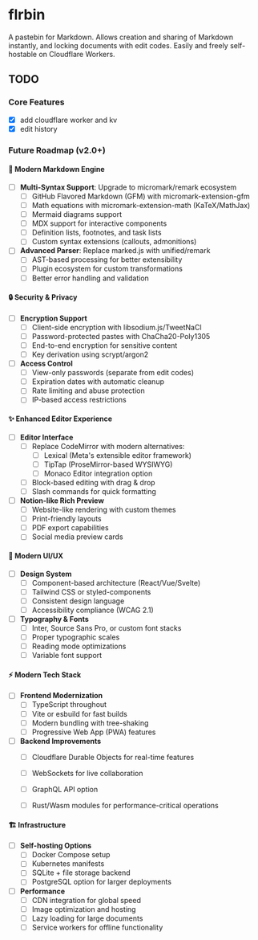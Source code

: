 # flrbin

A pastebin for Markdown. Allows creation and sharing of Markdown instantly, and locking documents with edit codes.
Easily and freely self-hostable on Cloudflare Workers.


## TODO
### Core Features

- [x] add cloudflare worker and kv
- [x] edit history

### Future Roadmap (v2.0+)

#### 🚀 Modern Markdown Engine
- [ ] **Multi-Syntax Support**: Upgrade to micromark/remark ecosystem
  - [ ] GitHub Flavored Markdown (GFM) with micromark-extension-gfm
  - [ ] Math equations with micromark-extension-math (KaTeX/MathJax)
  - [ ] Mermaid diagrams support
  - [ ] MDX support for interactive components
  - [ ] Definition lists, footnotes, and task lists
  - [ ] Custom syntax extensions (callouts, admonitions)
- [ ] **Advanced Parser**: Replace marked.js with unified/remark
  - [ ] AST-based processing for better extensibility
  - [ ] Plugin ecosystem for custom transformations
  - [ ] Better error handling and validation

#### 🔒 Security & Privacy
- [ ] **Encryption Support**
  - [ ] Client-side encryption with libsodium.js/TweetNaCl
  - [ ] Password-protected pastes with ChaCha20-Poly1305
  - [ ] End-to-end encryption for sensitive content
  - [ ] Key derivation using scrypt/argon2
- [ ] **Access Control**
  - [ ] View-only passwords (separate from edit codes)
  - [ ] Expiration dates with automatic cleanup
  - [ ] Rate limiting and abuse protection
  - [ ] IP-based access restrictions

#### ✨ Enhanced Editor Experience
- [ ] **Editor Interface**
  - [ ] Replace CodeMirror with modern alternatives:
    - [ ] Lexical (Meta's extensible editor framework)
    - [ ] TipTap (ProseMirror-based WYSIWYG)
    - [ ] Monaco Editor integration option
  - [ ] Block-based editing with drag & drop
  - [ ] Slash commands for quick formatting
- [ ] **Notion-like Rich Preview**
  - [ ] Website-like rendering with custom themes
  - [ ] Print-friendly layouts
  - [ ] PDF export capabilities
  - [ ] Social media preview cards

#### 🎨 Modern UI/UX
- [ ] **Design System**
  - [ ] Component-based architecture (React/Vue/Svelte)
  - [ ] Tailwind CSS or styled-components
  - [ ] Consistent design language
  - [ ] Accessibility compliance (WCAG 2.1)
- [ ] **Typography & Fonts**
  - [ ] Inter, Source Sans Pro, or custom font stacks
  - [ ] Proper typographic scales
  - [ ] Reading mode optimizations
  - [ ] Variable font support

#### ⚡ Modern Tech Stack
- [ ] **Frontend Modernization**
  - [ ] TypeScript throughout
  - [ ] Vite or esbuild for fast builds
  - [ ] Modern bundling with tree-shaking
  - [ ] Progressive Web App (PWA) features
- [ ] **Backend Improvements**
  - [ ] Cloudflare Durable Objects for real-time features
  - [ ] WebSockets for live collaboration
  - [ ] GraphQL API option
  - [ ] Rust/Wasm modules for performance-critical operations


#### 🏗️ Infrastructure
- [ ] **Self-hosting Options**
  - [ ] Docker Compose setup
  - [ ] Kubernetes manifests
  - [ ] SQLite + file storage backend
  - [ ] PostgreSQL option for larger deployments
- [ ] **Performance**
  - [ ] CDN integration for global speed
  - [ ] Image optimization and hosting
  - [ ] Lazy loading for large documents
  - [ ] Service workers for offline functionality
